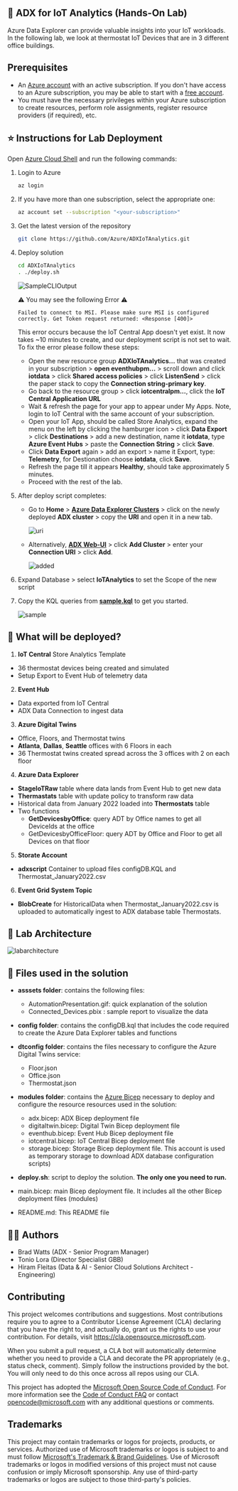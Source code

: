 ## 🧪 ADX for IoT Analytics (Hands-On Lab)
Azure Data Explorer can provide valuable insights into your IoT workloads. In the following lab, we look at thermostat IoT Devices that are in 3 different office buildings.

## Prerequisites
- An [Azure account](https://azure.microsoft.com/free) with an active subscription. If you don't have access to an Azure subscription, you may be able to start with a [free account](https://azure.com/free).
- You must have the necessary privileges within your Azure subscription to create resources, perform role assignments, register resource providers (if required), etc.

## ⭐ Instructions for Lab Deployment 

Open [Azure Cloud Shell](https://shell.azure.com/) and run the following commands:
1. Login to Azure
    ```bash
    az login
    ```

2. If you have more than one subscription, select the appropriate one:
    ```bash
    az account set --subscription "<your-subscription>"
    ```

3. Get the latest version of the repository
    ```bash
    git clone https://github.com/Azure/ADXIoTAnalytics.git
    ```

4. Deploy solution
    ```bash
    cd ADXIoTAnalytics
    . ./deploy.sh
    ```
    ![SampleCLIOutput](assets/SampleCLIOutput.png "SampleCLIOutput")

   ⚠️ You may see the following Error ⚠️

   `Failed to connect to MSI. Please make sure MSI is configured correctly. Get Token request returned: <Response [400]>`

   This error occurs because the IoT Central App doesn't yet exist. It now takes ~10 minutes to create, and our deployment script is not set to wait. To fix the error please follow these steps:
   - Open the new resource group **ADXIoTAnalytics...** that was created in your subscription > **open eventhubpm...** > scroll down and click **iotdata** > click **Shared access policies** > click **ListenSend** > click the paper stack to copy the **Connection string-primary key**.
   - Go back to the resource group > click **iotcentralpm...**, click the **IoT Central Application URL**
   - Wait & refresh the page for your app to appear under My Apps. Note, login to IoT Central with the same account of your subscription.
   - Open your IoT App, should be called Store Analytics, expand the menu on the left by clicking the hamburger icon > click **Data Export** > click **Destinations** > add a new destination, name it **iotdata**, type **Azure Event Hubs** > paste the **Connection String** > click **Save**.
   - Click **Data Export** again > add an export > name it Export, type: **Telemetry**, for Destionation choose **iotdata**, click **Save**.
   - Refresh the page till it appears **Healthy**, should take approximately 5 minutes.
   - Proceed with the rest of the lab.
   

6. After deploy script completes:
    - Go to **Home** > **[Azure Data Explorer Clusters](https://portal.azure.com/#blade/HubsExtension/BrowseResource/resourceType/Microsoft.Kusto%2Fclusters)** > click on the newly deployed **ADX cluster** > copy the **URI** and open it in a new tab. 
    
      ![uri](assets/uri.png "uri")
    
    - Alternatively, **[ADX Web-UI](https://aka.ms/adx.try)** > click **Add Cluster** > enter your **Connection URI** > click **Add**.
    
      ![added](assets/added.png "added")
     
7. Expand Database > select **IoTAnalytics** to set the Scope of the new script
    
9. Copy the KQL queries from **[sample.kql](kqlsample/sample.kql)** to get you started.

    ![sample](assets/sample.png "sample")

## 🤔 What will be deployed?
1. **IoT Central** Store Analytics Template 
  - 36 thermostat devices being created and simulated
  - Setup Export to Event Hub of telemetry data
2. **Event Hub**
  - Data exported from IoT Central
  - ADX Data Connection to ingest data
3. **Azure Digital Twins**
  - Office, Floors, and Thermostat twins
  - **Atlanta**, **Dallas**, **Seattle** offices with 6 Floors in each
  - 36 Thermostat twins created spread across the 3 offices with 2 on each floor
4. **Azure Data Explorer**
  - **StageIoTRaw** table where data lands from Event Hub to get new data
  - **Thermastats** table with update policy to transform raw data
  - Historical data from January 2022 loaded into **Thermostats** table
  - Two functions
    - **GetDevicesbyOffice**: query ADT by Office names to get all DeviceIds at the office
    - GetDevicesbyOfficeFloor: query ADT by Office and Floor to get all Devices on that floor 
5. **Storate Account**
  - **adxscript** Container to upload files configDB.KQL and Thermostat_January2022.csv
6. **Event Grid System Topic**
  - **BlobCreate** for HistoricalData when Thermostat_January2022.csv is uploaded to automatically ingest to ADX database table Thermostats.
    
## 🏢 Lab Architecture
![labarchitecture](assets/labarchitecture.png "labarchitecture")

## 🧬 Files used in the solution

- **asssets folder**: contains the following files:
  - AutomationPresentation.gif: quick explanation of the solution
  - Connected_Devices.pbix : sample report to visualize the data

- **config folder**: contains the configDB.kql that includes the code required to create the Azure Data Explorer tables and functions

- **dtconfig folder**: contains the files necessary to configure the Azure Digital Twins service:
  - Floor.json
  - Office.json
  - Thermostat.json

- **modules folder**: contains the [Azure Bicep](https://docs.microsoft.com/EN-US/azure/azure-resource-manager/bicep/) necessary to deploy and configure the resource resources used in the solution:
  - adx.bicep: ADX Bicep deployment file
  - digitaltwin.bicep: Digital Twin Bicep deployment file
  - eventhub.bicep: Event Hub Bicep deployment file
  - iotcentral.bicep: IoT Central Bicep deployment file
  - storage.bicep: Storage Bicep deployment file. This account is used as temporary storage to download ADX database configuration scripts)

- **deploy.sh**: script to deploy the solution. **The only one you need to run.**
- main.bicep: main Bicep deployment file. It includes all the other Bicep deployment files (modules)
- README.md: This README file

## 🧙‍♂️ Authors
- Brad Watts (ADX - Senior Program Manager) 
- Tonio Lora (Director Specialist GBB)
- Hiram Fleitas (Data & AI - Senior Cloud Solutions Architect - Engineering)

## Contributing

This project welcomes contributions and suggestions.  Most contributions require you to agree to a
Contributor License Agreement (CLA) declaring that you have the right to, and actually do, grant us
the rights to use your contribution. For details, visit https://cla.opensource.microsoft.com.

When you submit a pull request, a CLA bot will automatically determine whether you need to provide
a CLA and decorate the PR appropriately (e.g., status check, comment). Simply follow the instructions
provided by the bot. You will only need to do this once across all repos using our CLA.

This project has adopted the [Microsoft Open Source Code of Conduct](https://opensource.microsoft.com/codeofconduct/).
For more information see the [Code of Conduct FAQ](https://opensource.microsoft.com/codeofconduct/faq/) or
contact [opencode@microsoft.com](mailto:opencode@microsoft.com) with any additional questions or comments.

## Trademarks

This project may contain trademarks or logos for projects, products, or services. Authorized use of Microsoft 
trademarks or logos is subject to and must follow 
[Microsoft's Trademark & Brand Guidelines](https://www.microsoft.com/en-us/legal/intellectualproperty/trademarks/usage/general).
Use of Microsoft trademarks or logos in modified versions of this project must not cause confusion or imply Microsoft sponsorship.
Any use of third-party trademarks or logos are subject to those third-party's policies.
